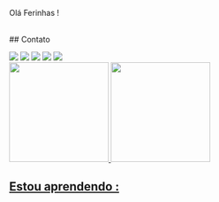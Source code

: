 
Olá Ferinhas  ! 







</br>## Contato

<div>
<a href="https://www.youtube.com/seu-canal-youtube-aqui" target="_blank"><img src="https://img.shields.io/badge/YouTube-FF0000?style=for-the-badge&logo=youtube&logoColor=white" target="_blank"></a>
<a href="https://instagram.com/seu-usuário-instagram-aqui" target="_blank"><img src="https://img.shields.io/badge/-Instagram-%23E4405F?style=for-the-badge&logo=instagram&logoColor=white" target="_blank"></a>
<a href="https://www.twitch.tv/seu-usuário-aqui" target="_blank"><img src="https://img.shields.io/badge/Twitch-9146FF?style=for-the-badge&logo=twitch&logoColor=white" target="_blank"></a>
<a href = "mailto:contato@seu-usuário-aqui"><img src="https://img.shields.io/badge/Gmail-D14836?style=for-the-badge&logo=gmail&logoColor=white" target="_blank"></a>
<a href="https://www.linkedin.com/in/seu-usuário-linkedln-aqui" target="_blank"><img src="https://img.shields.io/badge/-LinkedIn-%230077B5?style=for-the-badge&logo=linkedin&logoColor=white" target="_blank"></a>
  
</div>


<div>
<a href="https://github.com/MaxelaMartins"> 
<img height="180em" src="https://github-readme-stats.vercel.app/api/top-langs/?username=MaxelaMartins&layout=compact&langs_count=7&theme=dracula"/>
<img height="180em" src="https://github-readme-stats.vercel.app/api?username=MaxelaMartins&show_icons=true&theme=dracula&include_all_commits=true&count_private=true"/>
</div>

##  Estou aprendendo  :
